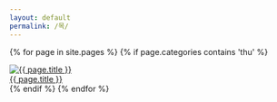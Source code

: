 ```yaml
---
layout: default
permalink: /목/
---
```

<script>
	window.onload=function(){document.getElementById("mthu").className="ctd"};
</script>
{% for page in site.pages %}
{% if page.categories contains 'thu' %}
	<div id="info">
	<a href="{{ page.url | prepend: site.baseurl }}">
	<img id="info" alt="{{ page.title }}" src="{{ page.img }}">
	</a>
	</div>
	<div id="info"><a href="{{ page.url | prepend: site.baseurl }}">{{ page.title }}</a></div>
{% endif %}
{% endfor %}